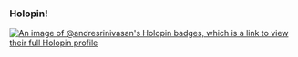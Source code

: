 ### Holopin!

<!--
**andresrinivasan/andresrinivasan** is a ✨ _special_ ✨ repository because its `README.md` (this file) appears on your GitHub profile.

Here are some ideas to get you started:

- 🔭 I’m currently working on ...
- 🌱 I’m currently learning ...
- 👯 I’m looking to collaborate on ...
- 🤔 I’m looking for help with ...
- 💬 Ask me about ...
- 📫 How to reach me: ...
- 😄 Pronouns: ...
- ⚡ Fun fact: ...
-->

[![An image of @andresrinivasan's Holopin badges, which is a link to view their full Holopin profile](https://holopin.me/andresrinivasan)](https://holopin.io/@andresrinivasan)

